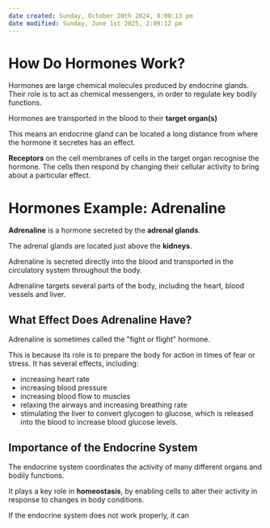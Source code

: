 ```yaml
---
date created: Sunday, October 20th 2024, 8:00:13 pm
date modified: Sunday, June 1st 2025, 2:09:12 pm
---
```


# How Do Hormones Work?
Hormones are large chemical molecules produced by endocrine glands.
Their role is to act as chemical messengers, in order to regulate key bodily functions.

Hormones are transported in the blood to their **target organ(s)**

This means an endocrine gland can be located a long distance from where the hormone it secretes has an effect.

**Receptors** on the cell membranes of cells in the target organ recognise the hormone. The cells then respond by changing their cellular activity to bring about a particular effect.

# Hormones Example: Adrenaline
**Adrenaline** is a hormone secreted by the **adrenal glands**.

The adrenal glands are located just above the **kidneys**.

Adrenaline is secreted directly into the blood and transported in the circulatory system throughout the body.

Adrenaline targets several parts of the body, including the heart, blood vessels and liver.

## What Effect Does Adrenaline Have?
Adrenaline is sometimes called the "fight or flight" hormone.

This is because its role is to prepare the body for action in times of fear or stress. It has several effects, including:
- increasing heart rate
- increasing blood pressure
- increasing blood flow to muscles
- relaxing the airways and increasing breathing rate
- stimulating the liver to convert glycogen to glucose, which is released into the blood to increase blood glucose levels.

## Importance of the Endocrine System
The endocrine system coordinates the activity of many different organs and bodily functions.

It plays a key role in **homeostasis**, by enabling cells to alter their activity in response to changes in body conditions.

If the endocrine system does not work properly, it can